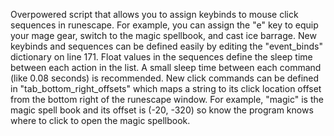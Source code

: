 Overpowered script that allows you to assign keybinds to mouse click sequences in runescape. For example, you can assign the "e" key to equip your mage gear, switch to the magic spellbook, and cast ice barrage. New keybinds and sequences can be defined easily by editing the "event_binds" dictionary on line 171. Float values in the sequences define the sleep time between each action in the list. A small sleep time between each command (like 0.08 seconds) is recommended. New click commands can be defined in "tab_bottom_right_offsets" which maps a string to its click location offset from the bottom right of the runescape window. For example, "magic" is the magic spell book and its offset is (-20, -320) so know the program knows where to click to open the magic spellbook.